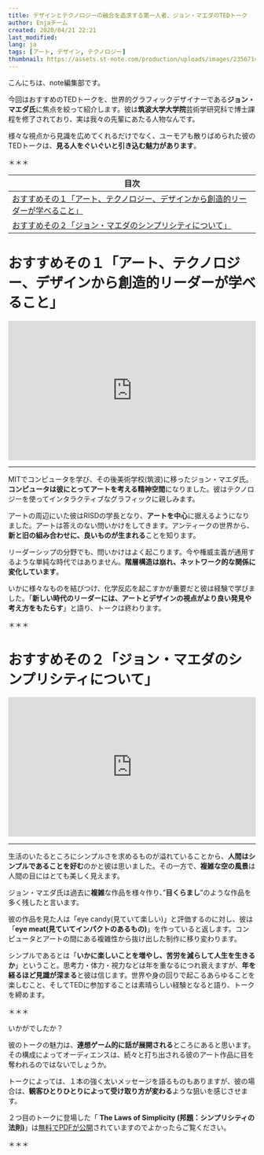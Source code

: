 ```yaml
---
title: デザインとテクノロジーの融合を追求する第一人者、ジョン・マエダのTEDトーク
author: Enjaチーム
created: 2020/04/21 22:21
last_modified: 
lang: ja
tags: [アート, デザイン, テクノロジー]
thumbnail: https://assets.st-note.com/production/uploads/images/23567146/rectangle_large_type_2_0c51073f114eac4cc99971a3a7fee58e.jpeg
---
```


こんにちは、note編集部です。

今回はおすすめのTEDトークを、世界的グラフィックデザイナーである**ジョン・マエダ氏**に焦点を絞って紹介します。彼は**筑波大学大学院**芸術学研究科で博士課程を修了されており、実は我々の先輩にあたる人物なんです。

様々な視点から見識を広めてくれるだけでなく、ユーモアも散りばめられた彼のTEDトークは、**見る人をぐいぐいと引き込む魅力があります**。

＊＊＊

| 目次 |
| ------ |
| [おすすめその１「アート、テクノロジー、デザインから創造的リーダーが学べること」](#おすすめその１「アート、テクノロジー、デザインから創造的リーダーが学べること」) |
| [おすすめその２「ジョン・マエダのシンプリシティについて」](#おすすめその２「ジョン・マエダのシンプリシティについて」) |


# おすすめその１「アート、テクノロジー、デザインから創造的リーダーが学べること」


<div style="max-width:854px"><div style="position:relative;height:0;padding-bottom:56.25%"><iframe src="https://embed.ted.com/talks/lang/ja/john_maeda_how_art_technology_and_design_inform_creative_leaders" width="854" height="480" style="position:absolute;left:0;top:0;width:100%;height:100%" frameborder="0" scrolling="no" allowfullscreen></iframe></div></div>

___

MITでコンピュータを学び、その後美術学校(筑波)に移ったジョン・マエダ氏。**コンピュータは彼にとってアートを考える精神空間**になりました。彼はテクノロジーを使ってインタラクティブなグラフィックに親しみます。

アートの周辺にいた彼はRISDの学長となり、**アートを中心**に据えるようになりました。アートは答えのない問いかけをしてきます。アンティークの世界から、**新と旧の組み合わせに、良いものが生まれる**ことを知ります。

リーダーシップの分野でも、問いかけはよく起こります。今や権威主義が通用するような単純な時代ではありません。**階層構造は崩れ、ネットワーク的な関係に変化しています**。

いかに様々なものを結びつけ、化学反応を起こすかが重要だと彼は経験で学びました。「**新しい時代のリーダーには、アートとデザインの視点がより良い発見や考え方をもたらす**」と語り、トークは終わります。

＊＊＊

# おすすめその２「ジョン・マエダのシンプリシティについて」

<div style="max-width:854px"><div style="position:relative;height:0;padding-bottom:56.25%"><iframe src="https://embed.ted.com/talks/lang/ja/john_maeda_designing_for_simplicity" width="854" height="480" style="position:absolute;left:0;top:0;width:100%;height:100%" frameborder="0" scrolling="no" allowfullscreen></iframe></div></div>

___

生活のいたるところにシンプルさを求めるものが溢れていることから、**人間はシンプルであることを好む**のかと彼は思いました。その一方で、**複雑な空の風景**は人間の目にはとても美しく見えます。

ジョン・マエダ氏は過去に**複雑**な作品を様々作り、”**目くらまし**”のような作品を多く残したと言います。

彼の作品を見た人は「eye candy(見ていて楽しい)」と評価するのに対し、彼は「**eye meat(見ていてインパクトのあるもの)**」を作っていると返します。コンピュータとアートの間にある複雑性から抜け出した制作に移り変わります。

シンプルであるとは「**いかに楽しいことを増やし、苦労を減らして人生を生きるか**」ということ。思考力・体力・視力などは年を重なるにつれ衰えますが、**年を経るほど見識が深まる**と彼は信じます。世界や身の回りで起こるあらゆることを楽しむこと、そしてTEDに参加することは素晴らしい経験となると語り、トークを締めます。

＊＊＊

いかがでしたか？

彼のトークの魅力は、**連想ゲーム的に話が展開される**ところにあると思います。その構成によってオーディエンスは、続々と打ち出される彼のアート作品に目を奪われるのではないでしょうか。

トークによっては、１本の強く太いメッセージを語るものもありますが、彼の場合は、**観客ひとりひとりによって受け取り方が変わる**ような狙いを感じさせます。

２つ目のトークに登場した「 **The Laws of Simplicity (邦題：シンプリシティの法則)**」は[無料でPDFが公開](https://designopendata.files.wordpress.com/2014/05/lawsofsimplicity_johnmaeda.pdf)されていますのでよかったらご覧ください。

＊＊＊